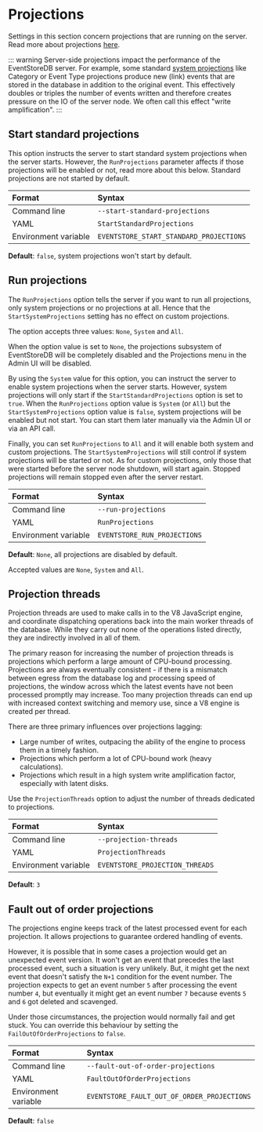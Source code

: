 # Projections

Settings in this section concern projections that are running on the server. Read more about projections [here](../projections/README.md).

::: warning
Server-side projections impact the performance of the EventStoreDB server. For example, some standard [system projections](../projections/system-projections.md) like Category or Event Type projections produce new (link) events that are stored in the database in addition to the original event. This effectively doubles or triples the number of events written and therefore creates pressure on the IO of the server node. We often call this effect "write amplification".
:::

## Start standard projections

This option instructs the server to start standard system projections when the server starts. However, the `RunProjections` parameter affects if those projections will be enabled or not, read more about this below. Standard projections are not started by default.

| Format               | Syntax |
| :------------------- | :----- |
| Command line         | `--start-standard-projections` |
| YAML                 | `StartStandardProjections` |
| Environment variable | `EVENTSTORE_START_STANDARD_PROJECTIONS` |

**Default**: `false`, system projections won't start by default.

## Run projections

The `RunProjections` option tells the server if you want to run all projections, only system projections or no projections at all. Hence that the `StartSystemProjections` setting has no effect on custom projections.

The option accepts three values: `None`, `System` and `All`.
 
When the option value is set to `None`, the projections subsystem of EventStoreDB will be completely disabled and the Projections menu in the Admin UI will be disabled.

By using the `System` value for this option, you can instruct the server to enable system projections when the server starts. However, system projections will only start if the `StartStandardProjections` option is set to `true`. When the `RunProjections` option value is `System` (or `All`) but the `StartSystemProjections` option value is `false`, system projections will be enabled but not start. You can start them later manually via the Admin UI or via an API call.

Finally, you can set `RunProjections` to `All` and it will enable both system and custom projections. The `StartSystemProjections` will still control if system projections will be started or not. As for custom projections, only those that were started before the server node shutdown, will start again. Stopped projections will remain stopped even after the server restart.

| Format               | Syntax |
| :------------------- | :----- |
| Command line         | `--run-projections` |
| YAML                 | `RunProjections` |
| Environment variable | `EVENTSTORE_RUN_PROJECTIONS` |

**Default**: `None`, all projections are disabled by default.

Accepted values are `None`, `System` and `All`.

## Projection threads

Projection threads are used to make calls in to the V8 JavaScript engine, and coordinate dispatching operations back into the main worker threads of the database. While they carry out none of the operations listed directly, they are indirectly involved in all of them.

The primary reason for increasing the number of projection threads is projections which perform a large amount of CPU-bound processing. Projections are always eventually consistent - if there is a mismatch between egress from the database log and processing speed of projections, the window across which the latest events have not been processed promptly may increase. Too many projection threads can end up with increased context switching and memory use, since a V8 engine is created per thread.

There are three primary influences over projections lagging:

- Large number of writes, outpacing the ability of the engine to process them in a timely fashion.
- Projections which perform a lot of CPU-bound work (heavy calculations).
- Projections which result in a high system write amplification factor, especially with latent disks.

Use the `ProjectionThreads` option to adjust the number of threads dedicated to projections.

| Format               | Syntax |
| :------------------- | :----- |
| Command line         | `--projection-threads` |
| YAML                 | `ProjectionThreads` |
| Environment variable | `EVENTSTORE_PROJECTION_THREADS` |

**Default**: `3`

## Fault out of order projections

The projections engine keeps track of the latest processed event for each projection. It allows projections to guarantee ordered handling of events.

However, it is possible that in some cases a projection would get an unexpected event version. It won't get an event that precedes the last processed event, such a situation is very unlikely. But, it might get the next event that doesn't satisfy the `N+1` condition for the event number. The projection expects to get an event number `5` after processing the event number `4`, but eventually it might get an event number `7` because events `5` and `6` got deleted and scavenged.

Under those circumstances, the projection would normally fail and get stuck. You can override this behaviour by setting the `FailOutOfOrderProjections` to `false`.

| Format               | Syntax |
| :------------------- | :----- |
| Command line         | `--fault-out-of-order-projections` |
| YAML                 | `FaultOutOfOrderProjections` |
| Environment variable | `EVENTSTORE_FAULT_OUT_OF_ORDER_PROJECTIONS` |

**Default**: `false`
